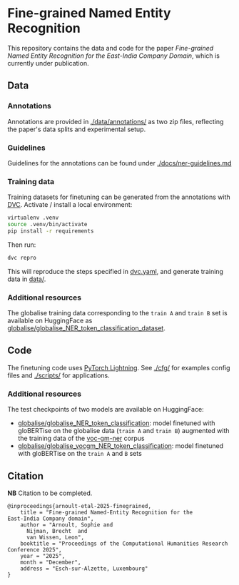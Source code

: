# Fine-grained Named Entity Recognition

This repository contains the data and code for the paper *Fine-grained Named Entity Recognition for the 
East-India Company Domain*, which is currently under publication.

## Data

### Annotations
Annotations are provided in [./data/annotations/](./data/annotations/) as two zip files, reflecting the paper's data splits 
and experimental setup.


### Guidelines
Guidelines for the annotations can be found under [./docs/ner-guidelines.md](./docs/ner-guidelines.md)

### Training data
Training datasets for finetuning can be generated from the annotations with [DVC](https://dvc.org/).
Activate / install a local environment:

```bash
virtualenv .venv
source .venv/bin/activate
pip install -r requirements
```

Then run:

```bash
dvc repro
```

This will reproduce the steps specified in [dvc.yaml](./dvc.yaml), and generate training
data in [data/](./data/).

### Additional resources

The globalise training data corresponding to the `train A` and `train B` set is available on HuggingFace as [globalise/globalise_NER_token_classification_dataset](https://huggingface.co/datasets/globalise/globalise_NER_token_classification_dataset).

## Code

The finetuning code uses [PyTorch Lightning](https://lightning.ai/docs/pytorch/stable/). See [./cfg/](./cfg) for examples config files and [./scripts/](./scripts/) for applications.

### Additional resources

The test checkpoints of two models are available on HuggingFace:

* [globalise/globalise_NER_token_classification](https://huggingface.co/globalise/globalise_NER_token_classification): model finetuned with gloBERTise on the globalise data (`train A` and `train B`) augmented with the training data of the [voc-gm-ner](https://research.vu.nl/en/datasets/voc-gm-ner-corpus/) corpus
* [globalise/globalise_vocgm_NER_token_classification](https://huggingface.co/globalise/globalise_vocgm_NER_token_classification): model finetuned with gloBERTise on the `train A` and `B` sets 


## Citation

**NB** Citation to be completed.

```
@inproceedings{arnoult-etal-2025-finegrained,
    title = "Fine-grained Named-Entity Recognition for the
East-India Company domain",
    author = "Arnoult, Sophie and
      Nijman, Brecht  and
      van Wissen, Leon",
    booktitle = "Proceedings of the Computational Humanities Research Conference 2025",
    year = "2025",
    month = "December",
    address = "Esch-sur-Alzette, Luxembourg"
}
```
